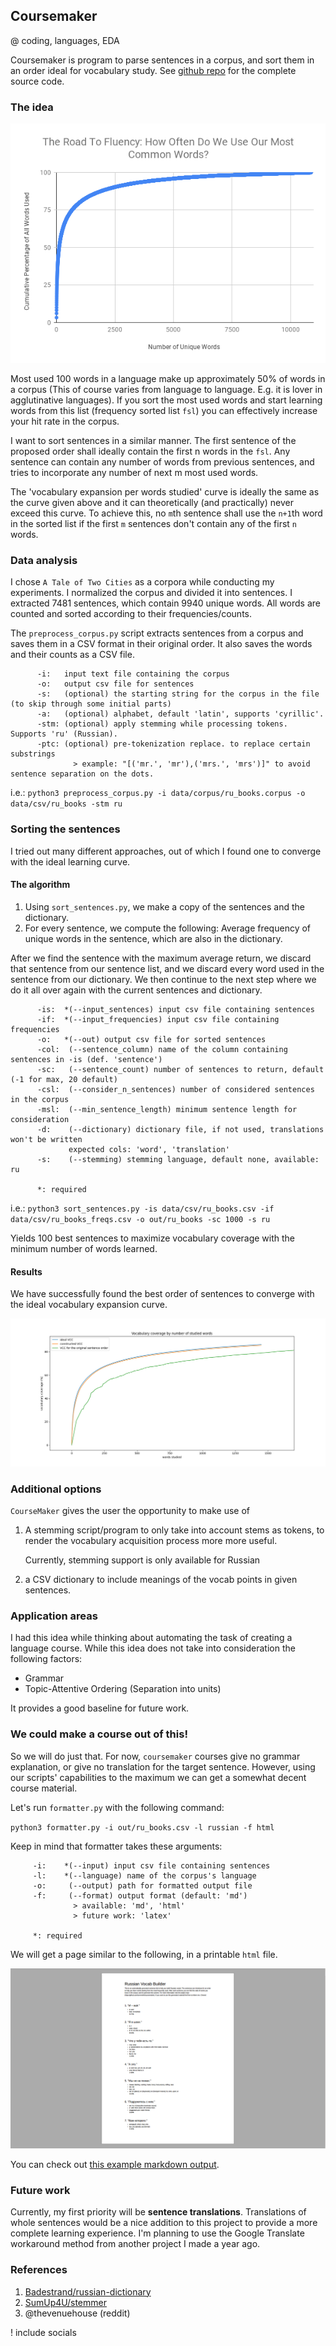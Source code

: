 ## Coursemaker

@ coding, languages, EDA

Coursemaker is program to parse sentences in a corpus, and sort them in an order ideal for vocabulary study. See [github repo](https://github.com/cemreefe/coursemaker) for the complete source code.

### The idea

![number of known most used words versus their cumulative usage percentage in the whole corpus. credit: @thevenuehouse on reddit](https://github.com/cemreefe/coursemaker/raw/main/media/graph.png)

Most used 100 words in a language make up approximately 50% of words in a corpus (This of course varies from language to language. E.g. it is lover in agglutinative languages). If you sort the most used words and start learning words from this list (frequency sorted list `fsl`) you can effectively increase your hit rate in the corpus. 

I want to sort sentences in a similar manner. The first sentence of the proposed order shall ideally contain the first n words in the `fsl`. Any sentence can contain any number of words from previous sentences, and tries to incorporate any number of next m most used words.

The 'vocabulary expansion per words studied' curve  is ideally the same as the curve given above and it can theoretically (and practically) never exceed this curve. To achieve this, no `m`th sentence shall use the `n+1`th word in the sorted list if the first `m` sentences don't contain any of the first `n` words.

### Data analysis

I chose `A Tale of Two Cities`  as a corpora while conducting my experiments. I normalized the corpus and divided it into sentences. I extracted 7481 sentences, which contain 9940 unique words.  All words are counted and sorted according to their frequencies/counts.

The `preprocess_corpus.py`  script extracts sentences from a corpus and saves them in a CSV format in their original order. It also saves the words and their counts as a CSV file.  

```
      -i:  	input text file containing the corpus
      -o:  	output csv file for sentences
      -s:  	(optional) the starting string for the corpus in the file (to skip through some initial parts)
      -a:  	(optional) alphabet, default 'latin', supports 'cyrillic'.
      -stm:	(optional) apply stemming while processing tokens. Supports 'ru' (Russian).
      -ptc:	(optional) pre-tokenization replace. to replace certain substrings 
              > example: "[('mr.', 'mr'),('mrs.', 'mrs')]" to avoid sentence separation on the dots.
```

i.e.:
`python3 preprocess_corpus.py -i data/corpus/ru_books.corpus -o data/csv/ru_books -stm ru `

### Sorting the sentences

I tried out many different approaches, out of which I found one to converge with the ideal learning curve. 

#### The algorithm

1. Using `sort_sentences.py`, we make a copy of the sentences and the dictionary. 
2. For every sentence, we compute the following: Average frequency of unique words in the sentence, which are also in the dictionary. 

After we find the sentence with the maximum average return, we discard that sentence from our sentence list, and we discard every word used in the sentence from our dictionary. We then continue to the next step where we do it all over again with the current sentences and dictionary. 

```
      -is: 	*(--input_sentences) input csv file containing sentences
      -if: 	*(--input_frequencies) input csv file containing frequencies
      -o:  	*(--out) output csv file for sorted sentences
      -col:	 (--sentence_column) name of the column containing sentences in -is (def. 'sentence')
      -sc: 	 (--sentence_count) number of sentences to return, default (-1 for max, 20 default)
      -csl:	 (--consider_n_sentences) number of considered sentences in the corpus
      -msl:	 (--min_sentence_length) minimum sentence length for consideration
      -d:  	 (--dictionary) dictionary file, if not used, translations won't be written
           	 expected cols: 'word', 'translation'
      -s:  	 (--stemming) stemming language, default none, available: ru
      
      *: required
```

i.e.:
`python3 sort_sentences.py -is data/csv/ru_books.csv -if data/csv/ru_books_freqs.csv -o out/ru_books -sc 1000 -s ru` 

Yields 100 best sentences to maximize vocabulary coverage with the minimum number of words learned.

#### Results

We have successfully found the best order of sentences to converge with the ideal vocabulary expansion curve.

![](https://github.com/cemreefe/coursemaker/raw/main/media/vcc_comparison.png)



### Additional options

`CourseMaker` gives the user the opportunity to make use of

1. A stemming script/program to only take into account stems as tokens, to render the vocabulary acquisition process more more useful.

   Currently, stemming support is only available for Russian

2. a CSV dictionary to include meanings of the vocab points in given sentences.



### Application areas

I had this idea while thinking about automating the task of creating a language course. While this idea does not take into consideration the following factors:

* Grammar
* Topic-Attentive Ordering (Separation into units)

It provides a good baseline for future work.



### We could make a course out of this!

So we will do just that. For now, `coursemaker` courses give no grammar explanation, or give no translation for the target sentence. However, using our scripts' capabilities to the maximum we can get a somewhat decent course material.

Let's run `formatter.py` with the following command:

`python3 formatter.py -i out/ru_books.csv -l russian -f html`

Keep in mind that formatter takes these arguments:

```
     -i:  	*(--input) input csv file containing sentences
     -l:  	*(--language) name of the corpus's language
     -o:  	 (--output) path for formatted output file
     -f:  	 (--format) output format (default: 'md')
          	  > available: 'md', 'html'
          	  > future work: 'latex'
     
     *: required
```


We will get a page similar to the following, in a printable `html` file.

![](https://github.com/cemreefe/coursemaker/raw/main/media/example_html.png)

You can check out [this example markdown output](https://github.com/cemreefe/coursemaker/blob/main/courses/russian_course.md).

### Future work

Currently, my first priority will be **sentence translations**. Translations of whole sentences would be a nice addition to this project to provide a more complete learning experience. I'm planning to use the Google Translate workaround method from another project I made a year ago. 

### References

1. [Badestrand/russian-dictionary](https://github.com/Badestrand/russian-dictionary)
2. [SumUp4U/stemmer](https://github.com/SumUp4U/stemmer)
3. @thevenuehouse (reddit)

! include socials